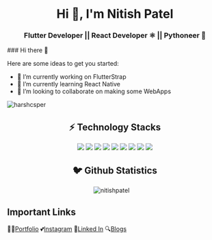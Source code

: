 
<h1 align="center">Hi 👋, I'm Nitish Patel</h1>
<h3 align="center">Flutter Developer || React Developer ⚛️ || Pythoneer 🐍</h3>
### Hi there 👋

Here are some ideas to get you started:

- 🔭 I’m currently working on FlutterStrap
- 🌱 I’m currently learning React Native
- 👯 I’m looking to collaborate on making some WebApps
<p align="left"> <img src="https://komarev.com/ghpvc/?username=nitishpatel" alt="harshcsper" /> </p>

<h2 align="center">⚡️ Technology Stacks</h2>
<p align="center">
   <img src="https://img.icons8.com/color/96/000000/python.png"/>
   <img src="https://img.icons8.com/officel/96/000000/react.png"/> 
   <img src="https://img.icons8.com/cute-clipart/96/000000/react-native.png"/>
   <img src="https://img.icons8.com/color/96/000000/dart.png"/>
<img src="https://img.icons8.com/ios-filled/100/000000/django.png"/>
<img src="https://img.icons8.com/color/96/000000/javascript.png"/>
   <img src="https://img.icons8.com/color/96/000000/firebase.png"/>
   <img src="https://img.icons8.com/color/96/000000/flutter.png"/>
  <img src="https://img.icons8.com/color/96/000000/html-5.png"/>
</p>

<h2 align="center">🐦 Github Statistics </h2>
<p align="center">
<img src="https://github-readme-stats.vercel.app/api?username=nitishpatel&layout=compact&hide=html&theme=jolly" alt="nitishpatel" />&nbsp;&nbsp;&nbsp;&nbsp;
</p>


## Important Links

👨‍💻[Portfolio](https://nitishpatel.live)
💕[Instagram](https://www.instagram.com/_nitishpatel_/)
🙌[Linked In](www.linkedin.com/in/nitishp25)
🔍[Blogs](https://medium.com/@patelnitish)


